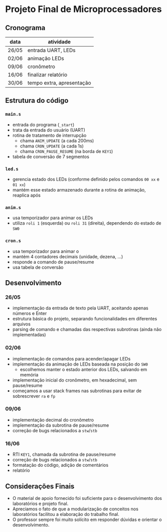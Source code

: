 # Projeto Final de Microprocessadores

## Cronograma

| data  | atividade |
| ----- | --------- |
| 26/05 | entrada UART, LEDs |
| 02/06 | animação LEDs |
| 09/06 | cronômetro |
| 16/06 | finalizar relatório |
| 30/06 | tempo extra, apresentação |

## Estrutura do código

### `main.s`
- entrada do programa (`_start`)
- trata da entrada do usuário (UART)
- rotina de tratamento de interrupção
  - chama `ANIM_UPDATE` (a cada 200ms)
  - chama `CRON_UPDATE` (a cada 1s)
  - chama `CRON_PAUSE_RESUME` (na borda de `KEY1`)
- tabela de conversão de 7 segmentos


### `led.s`
- gerencia estado dos LEDs (conforme definido pelos comandos `00 xx` e `01 xx`)
- mantém esse estado armazenado durante a rotina de animação, reaplica após

### `anim.s`
- usa temporizador para animar os LEDs
- utiliza `roli 1` (esquerda) ou `roli 31` (direita), dependendo do estado de `SW0`

### `cron.s`
- usa temporizador para animar o 
- mantém 4 contadores decimais (unidade, dezena, ...)
- responde a comando de pause/resume
- usa tabela de conversão


## Desenvolvimento

### 26/05

- implementação da entrada de texto pela UART, aceitando apenas números e Enter
- estrutura básica do projeto, separando funcionalidades em diferentes arquivos
- parsing de comando e chamadas das respectivas subrotinas (ainda não implementadas)

### 02/06

- implementação de comandos para acender/apagar LEDs
- implementação da animação de LEDs baseada na posição do `SW0`
  - escolhemos manter o estado anterior dos LEDs, salvando em memória
- implementação inicial do cronômetro, em hexadecimal, sem pause/resume
- começamos a usar stack frames nas subrotinas para evitar de sobrescrever `ra` e `fp`

### 09/06

- implementação decimal do cronômetro
- implementação da subrotina de pause/resume
- correção de bugs relacionados a `stw`/`stb`

### 16/06

- RTI `KEY1`, chamada da subrotina de pause/resume
- correção de bugs relacionados a `stw`/`stb`
- formatação do código, adição de comentários
- relatório

## Considerações Finais

- O material de apoio fornecido foi suficiente para o desenvolvimento dos laboratórios e projeto final.
- Apreciamos o fato de que a modularização de conceitos nos laboratórios facilitou a elaboração do trabalho final.
- O professor sempre foi muito solícito em responder dúvidas e orientar o desenvolvimento.

